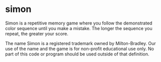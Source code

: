# simon

Simon is a repetitive memory game where you follow the demonstrated color sequence until you make a mistake. The longer the sequence you repeat, the greater your score.

The name Simon is a registered trademark owned by Milton-Bradley. Our use of the name and the game is for non-profit educational use only. No part of this code or program should be used outside of that definition.
